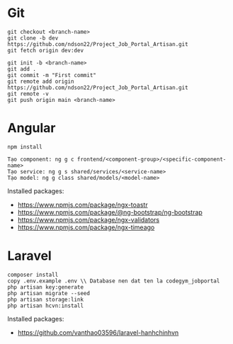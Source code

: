 # Git
```
git checkout <branch-name>
git clone -b dev https://github.com/ndson22/Project_Job_Portal_Artisan.git
git fetch origin dev:dev
```
```
git init -b <branch-name>
git add .
git commit -m "First commit"
git remote add origin https://github.com/ndson22/Project_Job_Portal_Artisan.git
git remote -v
git push origin main <branch-name>
```

# Angular
```
npm install

Tạo component: ng g c frontend/<component-group>/<specific-component-name>
Tạo service: ng g s shared/services/<service-name>
Tạo model: ng g class shared/models/<model-name>
```
Installed packages:
+ https://www.npmjs.com/package/ngx-toastr
+ https://www.npmjs.com/package/@ng-bootstrap/ng-bootstrap
+ https://www.npmjs.com/package/ngx-validators
+ https://www.npmjs.com/package/ngx-timeago

# Laravel
```
composer install
copy .env.example .env \\ Database nen dat ten la codegym_jobportal
php artisan key:generate
php artisan migrate --seed
php artisan storage:link
php artisan hcvn:install
```
Installed packages:
+ https://github.com/vanthao03596/laravel-hanhchinhvn
